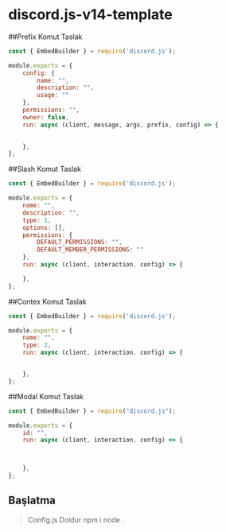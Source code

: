 # discord.js-v14-template

##Prefix Komut Taslak
```javascript
const { EmbedBuilder } = require('discord.js');

module.exports = {
    config: {
        name: "", 
        description: "", 
        usage: "" 
    },
    permissions: "", 
    owner: false, 
    run: async (client, message, args, prefix, config) => {

        
    },
};
```

##Slash Komut Taslak
```javascript
const { EmbedBuilder } = require('discord.js');

module.exports = {
    name: "", 
    description: "", 
    type: 1, 
    options: [], 
    permissions: {
        DEFAULT_PERMISSIONS: "", 
        DEFAULT_MEMBER_PERMISSIONS: "" 
    },
    run: async (client, interaction, config) => {

    },
};
```
##Contex Komut Taslak
```javascript
const { EmbedBuilder } = require('discord.js');

module.exports = {
    name: "",
    type: 2, 
    run: async (client, interaction, config) => {


    },
};
```
##Modal Komut Taslak
```javascript
const { EmbedBuilder } = require("discord.js");

module.exports = {
    id: "", 
    run: async (client, interaction, config) => {



    },
};
```

## Başlatma

> Config.js Doldur
> npm i 
> node .


